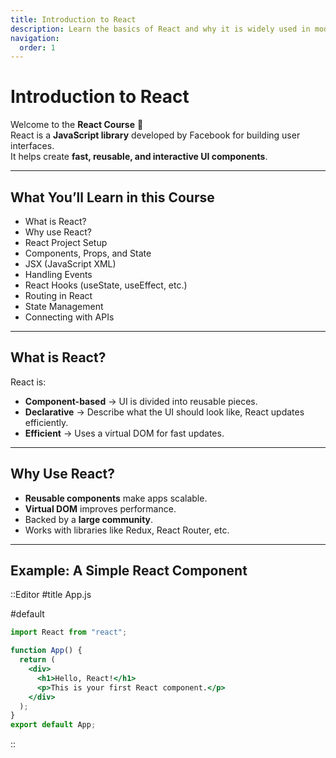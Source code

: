 ```yaml
---
title: Introduction to React
description: Learn the basics of React and why it is widely used in modern web development.
navigation:
  order: 1
---
```


# Introduction to React

Welcome to the **React Course** 🚀  
React is a **JavaScript library** developed by Facebook for building user interfaces.  
It helps create **fast, reusable, and interactive UI components**.

---

## What You’ll Learn in this Course
- What is React?
- Why use React?
- React Project Setup
- Components, Props, and State
- JSX (JavaScript XML)
- Handling Events
- React Hooks (useState, useEffect, etc.)
- Routing in React
- State Management
- Connecting with APIs

---

## What is React?

React is:
- **Component-based** → UI is divided into reusable pieces.
- **Declarative** → Describe what the UI should look like, React updates efficiently.
- **Efficient** → Uses a virtual DOM for fast updates.

---

## Why Use React?

- **Reusable components** make apps scalable.
- **Virtual DOM** improves performance.
- Backed by a **large community**.
- Works with libraries like Redux, React Router, etc.

---

## Example: A Simple React Component

::Editor
#title
App.js

#default
```jsx
import React from "react";

function App() {
  return (
    <div>
      <h1>Hello, React!</h1>
      <p>This is your first React component.</p>
    </div>
  );
}
export default App;
```
::

